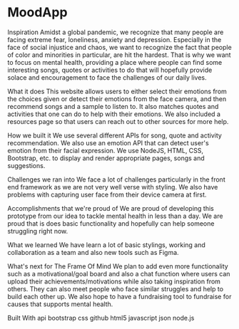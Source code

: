 # MoodApp
Inspiration
Amidst a global pandemic, we recognize that many people are facing extreme fear, loneliness, anxiety and depression. Especially in the face of social injustice and chaos, we want to recognize the fact that people of color and minorities in particular, are hit the hardest. That is why we want to focus on mental health, providing a place where people can find some interesting songs, quotes or activities to do that will hopefully provide solace and encouragement to face the challenges of our daily lives.

What it does
This website allows users to either select their emotions from the choices given or detect their emotions from the face camera, and then recommend songs and a sample to listen to. It also matches quotes and activities that one can do to help with their emotions. We also included a resources page so that users can reach out to other sources for more help.

How we built it
We use several different APIs for song, quote and activity recommendation. We also use an emotion API that can detect user's emotion from their facial expression. We use NodeJS, HTML, CSS, Bootstrap, etc. to display and render appropriate pages, songs and suggestions.

Challenges we ran into
We face a lot of challenges particularly in the front end framework as we are not very well verse with styling. We also have problems with capturing user face from their device camera at first.

Accomplishments that we're proud of
We are proud of developing this prototype from our idea to tackle mental health in less than a day. We are proud that is does basic functionality and hopefully can help someone struggling right now.

What we learned
We have learn a lot of basic stylings, working and collaboration as a team and also new tools such as Figma.

What's next for The Frame Of Mind
We plan to add even more functionality such as a motivational/goal board and also a chat function where users can upload their achievements/motivations while also taking inspiration from others. They can also meet people who face similar struggles and help to build each other up. We also hope to have a fundraising tool to fundraise for causes that supports mental health.

Built With
api
bootstrap
css
github
html5
javascript
json
node.js
